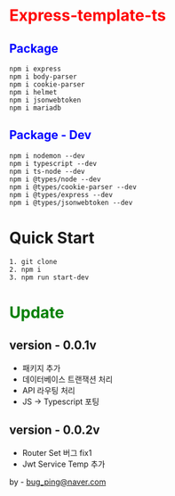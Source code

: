# <span style="color:red">Express-template-ts</span>


## <span style="color:blue">Package</span>
```
npm i express
npm i body-parser
npm i cookie-parser
npm i helmet
npm i jsonwebtoken
npm i mariadb
```

## <span style="color:blue">Package - Dev</span>
```
npm i nodemon --dev
npm i typescript --dev
npm i ts-node --dev
npm i @types/node --dev
npm i @types/cookie-parser --dev
npm i @types/express --dev
npm i @types/jsonwebtoken --dev
```

# Quick Start
```
1. git clone
2. npm i
3. npm run start-dev
```

# <span style="color:green">Update</span>
## version - 0.0.1v
 - 패키지 추가
 - 데이터베이스 트랜잭션 처리
 - API 라우팅 처리
 - JS → Typescript 포팅

## version - 0.0.2v
 - Router Set 버그 fix1
 - Jwt Service Temp 추가

by - bug_ping@naver.com